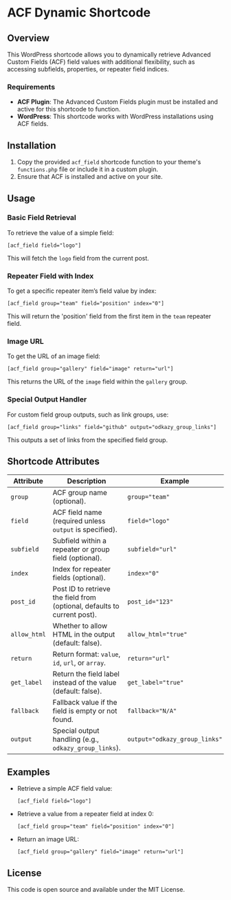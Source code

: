 
# ACF Dynamic Shortcode

## Overview
This WordPress shortcode allows you to dynamically retrieve Advanced Custom Fields (ACF) field values with additional flexibility, such as accessing subfields, properties, or repeater field indices.

### Requirements
- **ACF Plugin**: The Advanced Custom Fields plugin must be installed and active for this shortcode to function.
- **WordPress**: This shortcode works with WordPress installations using ACF fields.

## Installation

1. Copy the provided `acf_field` shortcode function to your theme's `functions.php` file or include it in a custom plugin.
2. Ensure that ACF is installed and active on your site.

## Usage

### Basic Field Retrieval
To retrieve the value of a simple field:

```shortcode
[acf_field field="logo"]
```

This will fetch the `logo` field from the current post.

### Repeater Field with Index
To get a specific repeater item’s field value by index:

```shortcode
[acf_field group="team" field="position" index="0"]
```

This will return the 'position' field from the first item in the `team` repeater field.

### Image URL
To get the URL of an image field:

```shortcode
[acf_field group="gallery" field="image" return="url"]
```

This returns the URL of the `image` field within the `gallery` group.

### Special Output Handler
For custom field group outputs, such as link groups, use:

```shortcode
[acf_field group="links" field="github" output="odkazy_group_links"]
```

This outputs a set of links from the specified field group.

## Shortcode Attributes

| Attribute    | Description                                                                                             | Example                                   |
|--------------|---------------------------------------------------------------------------------------------------------|-------------------------------------------|
| `group`      | ACF group name (optional).                                                                               | `group="team"`                            |
| `field`      | ACF field name (required unless `output` is specified).                                                  | `field="logo"`                            |
| `subfield`   | Subfield within a repeater or group field (optional).                                                    | `subfield="url"`                          |
| `index`      | Index for repeater fields (optional).                                                                    | `index="0"`                               |
| `post_id`    | Post ID to retrieve the field from (optional, defaults to current post).                                  | `post_id="123"`                           |
| `allow_html` | Whether to allow HTML in the output (default: false).                                                    | `allow_html="true"`                       |
| `return`     | Return format: `value`, `id`, `url`, or `array`.                                                         | `return="url"`                            |
| `get_label`  | Return the field label instead of the value (default: false).                                             | `get_label="true"`                        |
| `fallback`   | Fallback value if the field is empty or not found.                                                       | `fallback="N/A"`                          |
| `output`     | Special output handling (e.g., `odkazy_group_links`).                                                    | `output="odkazy_group_links"`             |

## Examples

- Retrieve a simple ACF field value:
  ```shortcode
  [acf_field field="logo"]
  ```

- Retrieve a value from a repeater field at index 0:
  ```shortcode
  [acf_field group="team" field="position" index="0"]
  ```

- Return an image URL:
  ```shortcode
  [acf_field group="gallery" field="image" return="url"]
  ```

## License
This code is open source and available under the MIT License.
